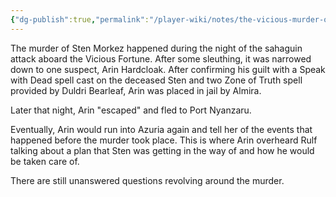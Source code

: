 ```yaml
---
{"dg-publish":true,"permalink":"/player-wiki/notes/the-vicious-murder-on-the-vicious-fortune/"}
---
```


The murder of Sten Morkez happened during the night of the sahaguin attack aboard the Vicious Fortune. After some sleuthing, it was narrowed down to one suspect, Arin Hardcloak. After confirming his guilt with a Speak with Dead spell cast on the deceased Sten and two Zone of Truth spell provided by Duldri Bearleaf, Arin was placed in jail by Almira. 

Later that night, Arin "escaped" and fled to Port Nyanzaru. 

Eventually, Arin would run into Azuria again and tell her of the events that happened before the murder took place. This is where Arin overheard Rulf talking about a plan that Sten was getting in the way of and how he would be taken care of.

There are still unanswered questions revolving around the murder.